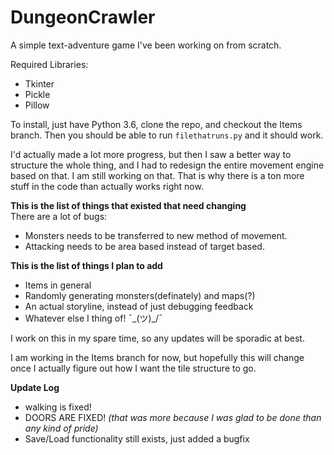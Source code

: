 # DungeonCrawler
A simple text-adventure game I've been working on from scratch.

Required Libraries:
 * Tkinter
 * Pickle
 * Pillow

To install, just have Python 3.6, clone the repo, and checkout the Items branch. Then you should be able to run `filethatruns.py` and it should work. 

I'd actually made a lot more progress, but then I saw a better way to structure the whole thing, and I had to redesign the entire movement engine based on that. I am still working on that. That is why there is a ton more stuff in the code than actually works right now. 

**This is the list of things that existed that need changing**  
There are a lot of bugs:
  * Monsters needs to be transferred to new method of movement.
  * Attacking needs to be area based instead of target based.
  
**This is the list of things I plan to add**
 * Items in general
 * Randomly generating monsters(definately) and maps(?)
 * An actual storyline, instead of just debugging feedback
 * Whatever else I thing of! ¯\_(ツ)_/¯

I work on this in my spare time, so any updates will be sporadic at best. 

I am working in the Items branch for now, but hopefully this will change once I actually figure out how I want the tile structure to go. 

**Update Log**
 * walking is fixed!
 * DOORS ARE FIXED! *(that was more because I was glad to be done than any kind of pride)*
 * Save/Load functionality still exists, just added a bugfix
